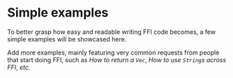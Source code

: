 # Simple examples

To better grasp how easy and readable writing FFI code becomes, a few simple
examples will be showcased here.

<span class = "warning">

Add more examples, mainly featuring very common requests from people that start
doing FFI, such as _How to return a `Vec`_, _How to use `String`s across FFI_,
_etc._

</span>
